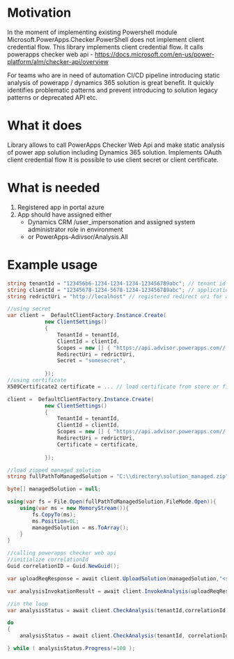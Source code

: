 # Motivation

In the moment of implementing existing Powershell module  Microsoft.PowerApps.Checker.PowerShell does not implement client credential flow. This library implements client credential flow. It calls powerapps checker web api - https://docs.microsoft.com/en-us/power-platform/alm/checker-api/overview

For teams who are in need of automation CI/CD pipeline introducing static analysis of powerapp / dynamics 365 solution is great benefit. It quickly identifies problematic patterns and prevent introducing to solution legacy patterns or deprecated API etc.

# What it does 

Library allows to call PowerApps Checker Web Api and make static analysis of power app solution including Dynamics 365 solution. Implements OAuth client credential flow It is possible to use client secret or client certificate.

# What is needed

1. Registered app in portal azure
2. App should have assigned either 
    - Dynamics CRM /user_impersonation and assigned system administrator role in environment
    - or PowerApps-Adivsor/Analysis.All

# Example usage

```csharp
string tenantId = "123456b6-1234-1234-1234-123456789abc"; // tenant id
string clientId = "12345678-1234-5678-1234-123456789abc"; // application id for registered app in portal azure
string redrictUri = "http://localhost" // registered redirect uri for app in portal azure

//using secret
var client =  DefaultClientFactory.Instance.Create(
            new ClientSettings()
            {
                TenantId = tenantId,
                ClientId = clientId,
                Scopes = new [] { "https://api.advisor.powerapps.com//.default" },
                RedirectUri = redrictUri,
                Secret = "somesecret",
                
            });
//using certificate
X509Certificate2 certificate = ... // load certificate from store or file

client =  DefaultClientFactory.Instance.Create(
            new ClientSettings()
            {
                TenantId = tenantId,
                ClientId = clientId,
                Scopes = new [] { "https://api.advisor.powerapps.com//.default" },
                RedirectUri = redrictUri,
                Certificate = certificate,
                
            });

//load zipped managed solution
string fullPathToManagedSolution = "C:\\directory\solution_managed.zip";

byte[] managedSolution = null;

using(var fs = File.Open(fullPathToManagedSolution,FileMode.Open)){
    using(var ms = new MemoryStream()){
        fs.CopyTo(ms);
        ms.Position=0L;
        managedSolution = ms.ToArray();
    }
}

//calling powerapps checker web api
//initialize correlationId
Guid correlationID = Guid.NewGuid();

var uploadReqResponse = await client.UploadSolution(managedSolution,"<solutionName>",tenantId, correlationId);

var analysisInvokationResult = await client.InvokeAnalysis(uploadReqResponse,tenantId,correlationId);

//in the loop
var analysisStatus = await client.CheckAnalysis(tenantId,correlationId);

do
{
    analysisStatus = await client.CheckAnalysis(tenantId, correlationId, default); 

} while ( analysisStatus.Progress!=100 );

```